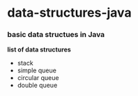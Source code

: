 # data-structures-java
### basic data structues in Java

**list of data structures**

- stack
- simple queue
- circular queue
- double queue

